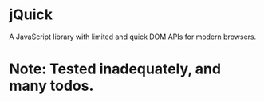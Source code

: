 # jQuick
A JavaScript library with limited and quick DOM APIs for modern browsers.
# Note: Tested inadequately, and many todos.
